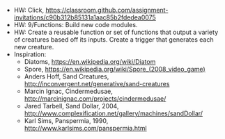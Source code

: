 - HW: Click, https://classroom.github.com/assignment-invitations/c90b312b85131a1aac85b2fdedea0075
- HW: 9/Functions: Build new code modules.
- HW: Create a reusable function or set of functions that output a variety of creatures based off its inputs. Create a trigger that generates each new creature.
- Inspiration:
  - Diatoms, https://en.wikipedia.org/wiki/Diatom
  - Spore, https://en.wikipedia.org/wiki/Spore_(2008_video_game)
  - Anders Hoff, Sand Creatures, http://inconvergent.net/generative/sand-creatures
  - Marcin Ignac, Cindermedusae, http://marcinignac.com/projects/cindermedusae/
  - Jared Tarbell, Sand Dollar, 2004, http://www.complexification.net/gallery/machines/sandDollar/
  - Karl Sims, Panspermia, 1990, http://www.karlsims.com/panspermia.html
